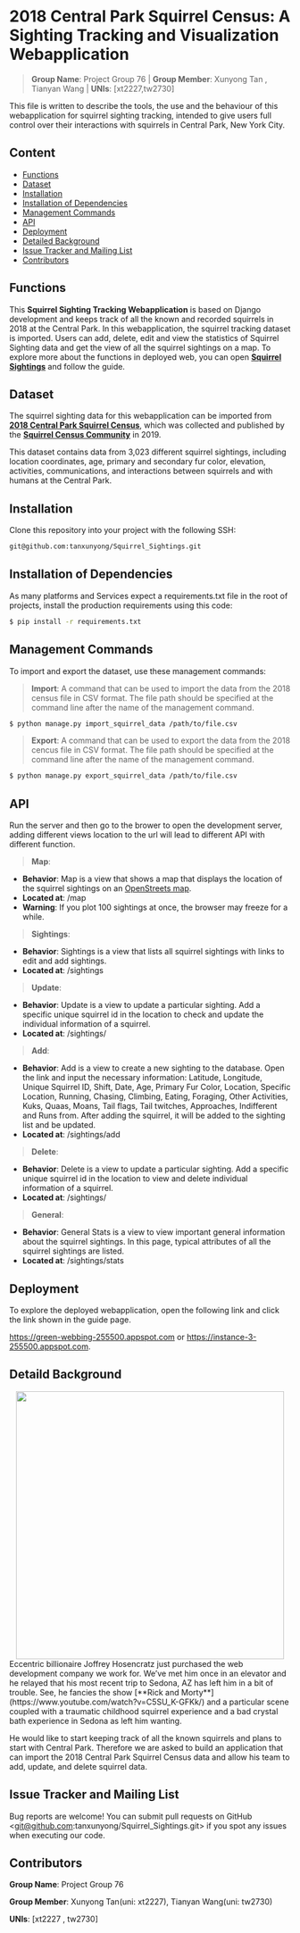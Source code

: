 # 2018 Central Park Squirrel Census: A Sighting Tracking and Visualization Webapplication

> **Group Name**: Project Group 76   |   **Group Member**: Xunyong Tan ,  Tianyan Wang | **UNIs**: [xt2227,tw2730] 

This file is written to describe the tools, the use and the behaviour of this webapplication for squirrel sighting tracking, intended to give users full control over their interactions with squirrels in Central Park, New York City. 

## Content
- [Functions](#heading)
- [Dataset](#heading-2)
- [Installation](#heading-3)
- [Installation of Dependencies](#heading-4)
- [Management Commands](#heading-5)
- [API](#heading-6)
- [Deployment](#heading-7)
- [Detailed Background](#heading-8)
- [Issue Tracker and Mailing List](#heading-9)
- [Contributors](#heading-10)


<a name="heading"></a>
## Functions

This **Squirrel Sighting Tracking Webapplication** is based on Django development and keeps track of all the known and recorded squirrels in 2018 at the Central Park. In this webapplication, the squirrel tracking dataset is imported. Users can add, delete, edit and view the statistics of Squirrel Sighting data and get the view of all the squirrel sightings on a map. To explore more about the functions in deployed web, you can open [**Squirrel Sightings**](https://green-webbing-255500.appspot.com) and follow the guide.

<a name="heading-2"></a>
## Dataset

The squirrel sighting data for this webapplication can be imported from [**2018 Central Park Squirrel Census**](https://data.cityofnewyork.us/Environment/2018-Central-Park-Squirrel-Census-Squirrel-Data/vfnx-vebw/data), which was collected and published by the [**Squirrel Census Community**](https://www.thesquirrelcensus.com/) in 2019. 

This dataset contains data from 3,023 different squirrel sightings, including location coordinates, age, primary and secondary fur color, elevation, activities, communications, and interactions between squirrels and with humans at the Central Park.

<a name="heading-3"></a>
## Installation
Clone this repository into your project with the following SSH:
```bash
git@github.com:tanxunyong/Squirrel_Sightings.git
```

<a name="heading-4"></a>
## Installation of Dependencies

As many platforms and Services expect a requirements.txt file in the root of projects, install the production requirements using this code:
``` bash
$ pip install -r requirements.txt
```
<a name="heading-5"></a>
## Management Commands

To import and export the dataset, use these management commands:

> **Import**: A command that can be used to import the data from the 2018 census file in CSV format. The file path should be specified at the command line after the name of the management command.

```bash
$ python manage.py import_squirrel_data /path/to/file.csv
```

> **Export**: A command that can be used to export the data from the 2018 cencus file in CSV format. The file path should be specified at the command line after the name of the management command. 

```bash
$ python manage.py export_squirrel_data /path/to/file.csv
```
<a name="heading-6"></a>
## API
Run the server and then go to the brower to open the development server, adding different views location to the url will lead to different API with different function.

> **Map**:  
* **Behavior**: Map is a view that shows a map that displays the location of the squirrel sightings on an [OpenStreets map](https://www.openstreetmap.org/about/).
* **Located at**: /map
* **Warning**: If you plot 100 sightings at once, the browser may freeze for a while.
 
> **Sightings**: 
* **Behavior**: Sightings is a view that lists all squirrel sightings with links to edit and add sightings.
* **Located at**: /sightings
 
> **Update**: 
* **Behavior**: Update is a view to update a particular sighting. Add a specific unique squirrel id in the location to check and update the individual information of a squirrel.
* **Located at**: /sightings/<unique-squirrel-id>
 
> **Add**: 
* **Behavior**: Add is a view to create a new sighting to the database. Open the link and input the necessary information: Latitude, Longitude, Unique Squirrel ID, Shift, Date, Age, Primary Fur Color, Location, Specific Location, Running, Chasing, Climbing, Eating, Foraging, Other Activities, Kuks, Quaas, Moans, Tail flags, Tail twitches, Approaches, Indifferent and Runs from. After adding the squirrel, it will be added to the sighting list and be updated.
* **Located at**: /sightings/add
 
> **Delete**: 
* **Behavior**: Delete is a view to update a particular sighting. Add a specific unique squirrel id in the location to view and delete individual information of a squirrel.
* **Located at**: /sightings/<unique-squirrel-id>
 
> **General**: 
* **Behavior**: General Stats is a view to view important general information about the squirrel sightings. In this page, typical attributes of all the squirrel sightings are listed.
* **Located at**: /sightings/stats

<a name="heading-7"></a>
## Deployment
To explore the deployed webapplication, open the following link and click the link shown in the guide page.

https://green-webbing-255500.appspot.com or https://instance-3-255500.appspot.com.
<a name="heading-8"></a>
## Detaild Background
<div align="center">
  <img src="https://media.npr.org/assets/img/2017/04/25/istock-115796521-fcf434f36d3d0865301cdcb9c996cfd80578ca99-s1600-c85.jpg",height="500" width="480" >
</div>
Eccentric billionaire Joffrey Hosencratz just purchased the web development company we work for. We’ve met him once in an elevator and he relayed that his most recent trip to Sedona, AZ has left him in a bit of trouble. See, he fancies the show [**Rick and Morty**](https://www.youtube.com/watch?v=C5SU_K-GFKk/) and a particular scene coupled with a traumatic childhood squirrel experience and a bad crystal bath experience in Sedona as left him wanting. 

He would like to start keeping track of all the known squirrels and plans to start with Central Park. Therefore we are asked to build an application that can import the 2018 Central Park Squirrel Census data and allow his team to add, update, and delete squirrel data. 

<a name="heading-9"></a>
## Issue Tracker and Mailing List
Bug reports are welcome!  You can submit pull requests on GitHub <git@github.com:tanxunyong/Squirrel_Sightings.git> if you spot any issues when executing our code.

<a name="heading-10"></a>
## Contributors

**Group Name**: Project Group 76      

**Group Member**: Xunyong Tan(uni: xt2227),  Tianyan Wang(uni: tw2730) 

**UNIs**: [xt2227 , tw2730]

